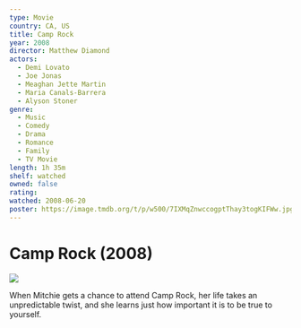 ```yaml
---
type: Movie
country: CA, US
title: Camp Rock
year: 2008
director: Matthew Diamond
actors:
  - Demi Lovato
  - Joe Jonas
  - Meaghan Jette Martin
  - Maria Canals-Barrera
  - Alyson Stoner
genre:
  - Music
  - Comedy
  - Drama
  - Romance
  - Family
  - TV Movie
length: 1h 35m
shelf: watched
owned: false
rating:
watched: 2008-06-20
poster: https://image.tmdb.org/t/p/w500/7IXMqZnwccogptThay3togKIFWw.jpg
---
```


# Camp Rock (2008)

![](https://image.tmdb.org/t/p/w500/7IXMqZnwccogptThay3togKIFWw.jpg)

When Mitchie gets a chance to attend Camp Rock, her life takes an unpredictable twist, and she learns just how important it is to be true to yourself.